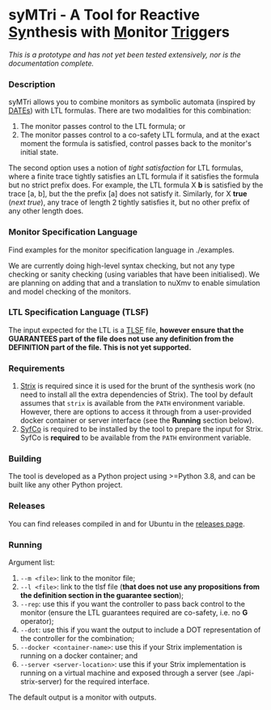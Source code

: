 # syMTri - A Tool for Reactive <ins>Sy</ins>nthesis with <ins>M</ins>onitor <ins>Tri</ins>ggers

*This is a prototype and has not yet been tested extensively, nor is the documentation complete.*

### Description

syMTri allows you to combine monitors as symbolic automata (inspired by [DATEs]()) with LTL formulas. There are two modalities for this combination: 
1. The monitor passes control to the LTL formula; or
2. The monitor passes control to a co-safety LTL formula, and at the exact moment the formula is satisfied, control passes back to the monitor's initial state.

The second option uses a notion of *tight satisfaction* for LTL formulas, where a finite trace tightly satisfies an LTL formula if it satisfies the formula but no strict prefix does. For example, the LTL formula X **b** is satisfied by the trace [a, b], but the the prefix [a] does not satisfy it. Similarly, for X **true** (*next true*), any trace of length 2 tightly satisfies it, but no other prefix of any other length does.


###  Monitor Specification Language

Find examples for the monitor specification language in ./examples. 

We are currently doing high-level syntax checking, but not any type checking or sanity checking (using variables that have been initialised). We are planning on adding that and a translation to nuXmv to enable simulation and model checking of the monitors.

###  LTL Specification Language (TLSF)

The input expected for the LTL is a [TLSF](https://arxiv.org/pdf/1604.02284.pdf) file, **however ensure that the GUARANTEES part of the file does not use any definition from the DEFINITION part of the file. This is not yet supported.**

### Requirements

1. [Strix](https://gitlab.lrz.de/i7/strix) is required since it is used for the brunt of the synthesis work (no need to install all the extra dependencies of Strix). The tool by default assumes that `strix` is available from the `PATH` environment variable. However, there are options to access it through from a user-provided docker container or server interface (see the **Running** section below). 
2. [SyfCo](https://github.com/meyerphi/syfco) is required to be installed by the tool to prepare the input for Strix. SyfCo is **required** to be available from the `PATH` environment variable.

###  Building

The tool is developed as a Python project using >=Python 3.8, and can be built like any other Python project.

###  Releases

You can find releases compiled in and for Ubuntu in the [releases page]().

###  Running
Argument list:

1. `--m <file>`: link to the monitor file;
2. `--l <file>`: link to the tlsf file (**that does not use any propositions from the definition section in the guarantee section**);
3. `--rep`: use this if you want the controller to pass back control to the monitor (ensure the LTL guarantees required are co-safety, i.e. no **G** operator);
4. `--dot`: use this if you want the output to include a DOT representation of the controller for the combination;
5. `--docker <container-name>`: use this if your Strix implementation is running on a docker container; and
6. `--server <server-location>`: use this if your Strix implementation is running on a virtual machine and exposed through  a server (see ./api-strix-server) for the required interface.

The default output is a monitor with outputs.
